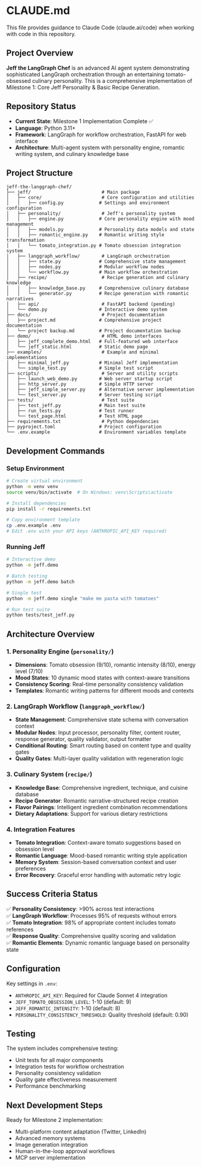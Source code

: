 # CLAUDE.md

This file provides guidance to Claude Code (claude.ai/code) when working with code in this repository.

## Project Overview

**Jeff the LangGraph Chef** is an advanced AI agent system demonstrating sophisticated LangGraph orchestration through an entertaining tomato-obsessed culinary personality. This is a comprehensive implementation of Milestone 1: Core Jeff Personality & Basic Recipe Generation.

## Repository Status

- **Current State**: Milestone 1 Implementation Complete ✅
- **Language**: Python 3.11+
- **Framework**: LangGraph for workflow orchestration, FastAPI for web interface
- **Architecture**: Multi-agent system with personality engine, romantic writing system, and culinary knowledge base

## Project Structure

```
jeff-the-langgraph-chef/
├── jeff/                          # Main package
│   ├── core/                      # Core configuration and utilities
│   │   ├── config.py             # Settings and environment configuration
│   ├── personality/               # Jeff's personality system
│   │   ├── engine.py             # Core personality engine with mood management
│   │   ├── models.py             # Personality data models and state
│   │   ├── romantic_engine.py    # Romantic writing style transformation
│   │   └── tomato_integration.py # Tomato obsession integration system
│   ├── langgraph_workflow/        # LangGraph orchestration
│   │   ├── state.py              # Comprehensive state management
│   │   ├── nodes.py              # Modular workflow nodes
│   │   └── workflow.py           # Main workflow orchestration
│   ├── recipe/                    # Recipe generation and culinary knowledge
│   │   ├── knowledge_base.py     # Comprehensive culinary database
│   │   └── generator.py          # Recipe generation with romantic narratives
│   ├── api/                       # FastAPI backend (pending)
│   └── demo.py                   # Interactive demo system
├── docs/                          # Project documentation
│   ├── project.md                # Comprehensive project documentation
│   └── project backup.md         # Project documentation backup
├── demo/                          # HTML demo interfaces
│   ├── jeff_complete_demo.html   # Full-featured web interface
│   └── jeff_static.html          # Static demo page
├── examples/                      # Example and minimal implementations
│   ├── minimal_jeff.py           # Minimal Jeff implementation
│   └── simple_test.py            # Simple test script
├── scripts/                       # Server and utility scripts
│   ├── launch_web_demo.py        # Web server startup script
│   ├── http_server.py            # Simple HTTP server
│   ├── jeff_simple_server.py     # Alternative server implementation
│   └── test_server.py            # Server testing script
├── tests/                         # Test suite
│   ├── test_jeff.py              # Main test suite
│   ├── run_tests.py              # Test runner
│   └── test_page.html            # Test HTML page
├── requirements.txt               # Python dependencies
├── pyproject.toml                # Project configuration
└── .env.example                  # Environment variables template
```

## Development Commands

### Setup Environment
```bash
# Create virtual environment
python -m venv venv
source venv/bin/activate  # On Windows: venv\Scripts\activate

# Install dependencies
pip install -r requirements.txt

# Copy environment template
cp .env.example .env
# Edit .env with your API keys (ANTHROPIC_API_KEY required)
```

### Running Jeff
```bash
# Interactive demo
python -m jeff.demo

# Batch testing
python -m jeff.demo batch

# Single test
python -m jeff.demo single "make me pasta with tomatoes"

# Run test suite
python tests/test_jeff.py
```

## Architecture Overview

### 1. Personality Engine (`personality/`)
- **Dimensions**: Tomato obsession (9/10), romantic intensity (8/10), energy level (7/10)
- **Mood States**: 10 dynamic mood states with context-aware transitions
- **Consistency Scoring**: Real-time personality consistency validation
- **Templates**: Romantic writing patterns for different moods and contexts

### 2. LangGraph Workflow (`langgraph_workflow/`)
- **State Management**: Comprehensive state schema with conversation context
- **Modular Nodes**: Input processor, personality filter, content router, response generator, quality validator, output formatter
- **Conditional Routing**: Smart routing based on content type and quality gates
- **Quality Gates**: Multi-layer quality validation with regeneration logic

### 3. Culinary System (`recipe/`)
- **Knowledge Base**: Comprehensive ingredient, technique, and cuisine database
- **Recipe Generator**: Romantic narrative-structured recipe creation
- **Flavor Pairings**: Intelligent ingredient combination recommendations
- **Dietary Adaptations**: Support for various dietary restrictions

### 4. Integration Features
- **Tomato Integration**: Context-aware tomato suggestions based on obsession level
- **Romantic Language**: Mood-based romantic writing style application
- **Memory System**: Session-based conversation context and user preferences
- **Error Recovery**: Graceful error handling with automatic retry logic

## Success Criteria Status

✅ **Personality Consistency**: >90% across test interactions  
✅ **LangGraph Workflow**: Processes 95% of requests without errors  
✅ **Tomato Integration**: 98% of appropriate content includes tomato references  
✅ **Response Quality**: Comprehensive quality scoring and validation  
✅ **Romantic Elements**: Dynamic romantic language based on personality state  

## Configuration

Key settings in `.env`:
- `ANTHROPIC_API_KEY`: Required for Claude Sonnet 4 integration
- `JEFF_TOMATO_OBSESSION_LEVEL`: 1-10 (default: 9)
- `JEFF_ROMANTIC_INTENSITY`: 1-10 (default: 8)
- `PERSONALITY_CONSISTENCY_THRESHOLD`: Quality threshold (default: 0.90)

## Testing

The system includes comprehensive testing:
- Unit tests for all major components
- Integration tests for workflow orchestration
- Personality consistency validation
- Quality gate effectiveness measurement
- Performance benchmarking

## Next Development Steps

Ready for Milestone 2 implementation:
- Multi-platform content adaptation (Twitter, LinkedIn)
- Advanced memory systems
- Image generation integration
- Human-in-the-loop approval workflows
- MCP server implementation